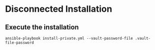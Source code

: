 # Disconnected Installation

## Execute the installation

```
ansible-playbook install-private.yml --vault-password-file .vault-file-password
```
